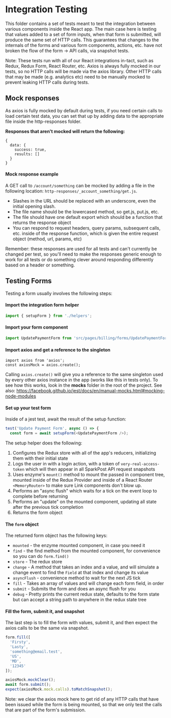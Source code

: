 # Integration Testing

This folder contains a set of tests meant to test the integration between various components inside the React app. The main case here is testing that values added to a set of form inputs, when that form is submitted, will produce the same set of HTTP calls. This guarantees that changes to the internals of the forms and various form components, actions, etc. have not broken the flow of the form -> API calls, via snapshot tests.

Note: These tests run with all of our React integrations in-tact, such as Redux, Redux Form, React Router, etc. Axios is always fully mocked in our tests, so no HTTP calls will be made via the axios library. Other HTTP calls that may be made (e.g. analytics etc) need to be manually mocked to prevent leaking HTTP calls during tests.

## Mock responses

As axios is fully mocked by default during tests, if you need certain calls to load certain test data, you can set that up by adding data to the appropriate file inside the http-responses folder.

**Responses that aren't mocked will return the following:**

```
{
  data: {
    success: true,
    results: []
  }
}
```

#### Mock response example

A GET call to `/account/something` can be mocked by adding a file in the following location: `http-responses/_account_something/get.js`.

* Slashes in the URL should be replaced with an underscore, even the initial opening slash.
* The file name should be the lowercased method, so get.js, put.js, etc.
* The file should have one default export which should be a function that returns the response object
* You can respond to request headers, query params, subsequent calls, etc. inside of the response function, which is given the entire request object (method, url, params, etc)

Remember: these responses are used for all tests and can't currently be changed per test, so you'll need to make the responses generic enough to work for all tests or do something clever around responding differently based on a header or something.

## Testing Forms

Testing a form usually involves the following steps:

#### Import the integration form helper

```js
import { setupForm } from './helpers';
```

#### Import your form component

```js
import UpdatePaymentForm from 'src/pages/billing/forms/UpdatePaymentForm';
```

#### Import axios and get a reference to the singleton

```
import axios from 'axios';
const axiosMock = axios.create();
```

Calling `axios.create()` will give you a reference to the same singleton used by every other axios instance in the app (works like this in tests only). To see how this works, look in the __mocks__ folder in the root of the project. See also: https://facebook.github.io/jest/docs/en/manual-mocks.html#mocking-node-modules

#### Set up your test form

Inside of a jest test, await the result of the setup function:

```js
test('Update Payment Form', async () => {
  const form = await setupForm(<UpdatePaymentForm />);

```

The setup helper does the following:

1. Configures the Redux store with all of the app's reducers, initializing them with their initial state
1. Logs the user in with a login action, with a token of `very-real-access-token` which will then appear in all SparkPost API request snapshots
1. Uses enzyme's `mount()` method to mount the passed in component tree, mounted inside of the Redux Provider and inside of a React Router `<MemoryRouter>` to make sure Link components don't blow up.
1. Performs an "async flush" which waits for a tick on the event loop to complete before returning
1. Performs an "update" on the mounted component, updating all state after the previous tick completion
1. Returns the form object

#### The `form` object

The returned form object has the following keys:

* `mounted` - the enzyme mounted component, in case you need it
* `find` - the find method from the mounted component, for convenience so you can do `form.find()`
* `store` - The redux store
* `change` - A method that takes an index and a value, and will simulate a change event to find the `Field` at that index and change its value
* `asyncFlush` - convenience method to wait for the next JS tick
* `fill` - Takes an array of values and will change each form field, in order
* `submit` - Submits the form and does an async flush for you
* `debug` - Pretty prints the current redux state, defaults to the form state but can accept a string path to anywhere in the redux state tree

#### Fill the form, submit it, and snapshot

The last step is to fill the form with values, submit it, and then expect the axios calls to be the same via snapshot.

```js
form.fill([
  'Firsty',
  'Lasty',
  'something@email.test',
  'US',
  'MD',
  '12345'
]);

axiosMock.mockClear();
await form.submit();
expect(axiosMock.mock.calls).toMatchSnapshot();
```

Note: we clear the axios mock here to get rid of any HTTP calls that have been issued while the form is being mounted, so that we only test the calls that are part of the form's submission.
